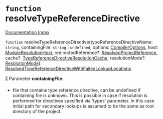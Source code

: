 # `function` resolveTypeReferenceDirective

[Documentation Index](../README.md)

`function` resolveTypeReferenceDirective(typeReferenceDirectiveName: `string`, containingFile: `string` | `undefined`, options: [CompilerOptions](../interface.CompilerOptions/README.md), host: [ModuleResolutionHost](../interface.ModuleResolutionHost/README.md), redirectedReference?: [ResolvedProjectReference](../interface.ResolvedProjectReference/README.md), cache?: [TypeReferenceDirectiveResolutionCache](../interface.TypeReferenceDirectiveResolutionCache/README.md), resolutionMode?: [ResolutionMode](../type.ResolutionMode/README.md)): [ResolvedTypeReferenceDirectiveWithFailedLookupLocations](../interface.ResolvedTypeReferenceDirectiveWithFailedLookupLocations/README.md)



🎚️ Parameter **containingFile**:

- file that contains type reference directive, can be undefined if containing file is unknown.
This is possible in case if resolution is performed for directives specified via 'types' parameter. In this case initial path for secondary lookups
is assumed to be the same as root directory of the project.

